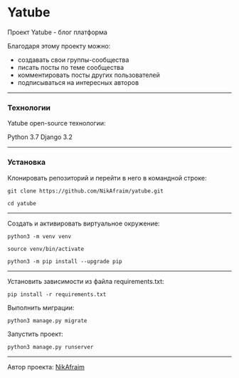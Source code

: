 # Yatube

Проект Yatube - блог платформа

Благодаря этому проекту можно:

  - создавать свои группы-сообщества
  - писать посты по теме сообщества
  - комментировать посты других пользователей
  - подписываться на интересных авторов
***


### Технологии
Yatube open-source технологии:

Python 3.7
Django 3.2
***

### Установка
Клонировать репозиторий и перейти в него в командной строке:
```
git clone https://github.com/NikAfraim/yatube.git
```
```
cd yatube
```
---
Cоздать и активировать виртуальное окружение:
```
python3 -m venv venv
```
```
source venv/bin/activate
```
```
python3 -m pip install --upgrade pip
```
---
Установить зависимости из файла requirements.txt:
```
pip install -r requirements.txt
```
Выполнить миграции:
```
python3 manage.py migrate
```
Запустить проект:
```
python3 manage.py runserver
```
---
Автор проекта: [NikAfraim](https://github.com/NikAfraim)

